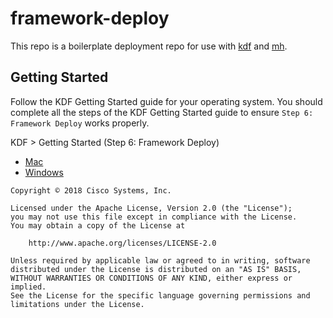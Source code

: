 # framework-deploy

This repo is a boilerplate deployment repo for use with [kdf](https://kdf.csco.cloud/)
and [mh](https://github.com/cisco-sso/mh).

## Getting Started

Follow the KDF Getting Started guide for your operating system. You should complete all the steps of the KDF Getting
Started guide to ensure `Step 6: Framework Deploy` works properly.

KDF > Getting Started (Step 6: Framework Deploy)
- [Mac](https://kdf.csco.cloud/getting-started/mac/#step-6-framework-deploy)
- [Windows](https://kdf.csco.cloud/getting-started/windows/#step-6-framework-deploy)


```
Copyright © 2018 Cisco Systems, Inc.

Licensed under the Apache License, Version 2.0 (the "License");
you may not use this file except in compliance with the License.
You may obtain a copy of the License at

    http://www.apache.org/licenses/LICENSE-2.0

Unless required by applicable law or agreed to in writing, software
distributed under the License is distributed on an "AS IS" BASIS,
WITHOUT WARRANTIES OR CONDITIONS OF ANY KIND, either express or implied.
See the License for the specific language governing permissions and
limitations under the License.
```
